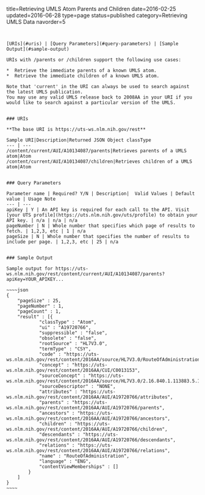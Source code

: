 title=Retrieving UMLS Atom Parents and Children
date=2016-02-25
updated=2016-06-28
type=page
status=published
category=Retrieving UMLS Data
navorder=5
~~~~~~


[URIs](#uris) | [Query Parameters](#query-parameters) | [Sample Output](#sample-output)

URIs with /parents or /children support the following use cases:

*  Retrieve the immediate parents of a known UMLS atom.
*  Retrieve the immediate children of a known UMLS atom.

Note that 'current' in the URI can always be used to search against the latest UMLS publication.
You may use any valid UMLS release back to 2008AA in your URI if you would like to search against a particular version of the UMLS.


### URIs

**The base URI is https://uts-ws.nlm.nih.gov/rest**

Sample URI|Description|Returned JSON Object classType
--- | ---
/content/current/AUI/A10134087/parents|Retrieves parents of a UMLS atom|Atom
/content/current/AUI/A10134087/children|Retrieves children of a UMLS atom|Atom


### Query Parameters

Parameter name | Required? Y/N | Description|  Valid Values | Default value | Usage Note
--- | ---
apiKey | Y | An API key is required for each call to the API. Visit [your UTS profile](https://uts.nlm.nih.gov/uts/profile) to obtain your API key. | n/a | n/a | n/a
pageNumber | N | Whole number that specifies which page of results to fetch. | 1,2,3, etc | 1 | n/a
pageSize | N | Whole number that specifies the number of results to include per page. | 1,2,3, etc | 25 | n/a


### Sample Output

Sample output for https://uts-ws.nlm.nih.gov/rest/content/current/AUI/A10134087/parents?apiKey=YOUR_APIKEY...

~~~~json
{
	"pageSize" : 25,
	"pageNumber" : 1,
	"pageCount" : 1,
	"result" : [{
			"classType" : "Atom",
			"ui" : "A19720766",
			"suppressible" : "false",
			"obsolete" : "false",
			"rootSource" : "HL7V3.0",
			"termType" : "CSY",
			"code" : "https://uts-ws.nlm.nih.gov/rest/content/2016AA/source/HL7V3.0/RouteOfAdministration",
			"concept" : "https://uts-ws.nlm.nih.gov/rest/content/2016AA/CUI/C0013153",
			"sourceConcept" : "https://uts-ws.nlm.nih.gov/rest/content/2016AA/source/HL7V3.0/2.16.840.1.113883.5.112",
			"sourceDescriptor" : "NONE",
			"attributes" : "https://uts-ws.nlm.nih.gov/rest/content/2016AA/AUI/A19720766/attributes",
			"parents" : "https://uts-ws.nlm.nih.gov/rest/content/2016AA/AUI/A19720766/parents",
			"ancestors" : "https://uts-ws.nlm.nih.gov/rest/content/2016AA/AUI/A19720766/ancestors",
			"children" : "https://uts-ws.nlm.nih.gov/rest/content/2016AA/AUI/A19720766/children",
			"descendants" : "https://uts-ws.nlm.nih.gov/rest/content/2016AA/AUI/A19720766/descendants",
			"relations" : "https://uts-ws.nlm.nih.gov/rest/content/2016AA/AUI/A19720766/relations",
			"name" : "RouteOfAdministration",
			"language" : "ENG",
			"contentViewMemberships" : []
		}
	]
}
~~~~


